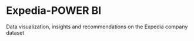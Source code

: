 # Expedia-POWER BI

Data visualization, insights and recommendations on the Expedia company dataset
